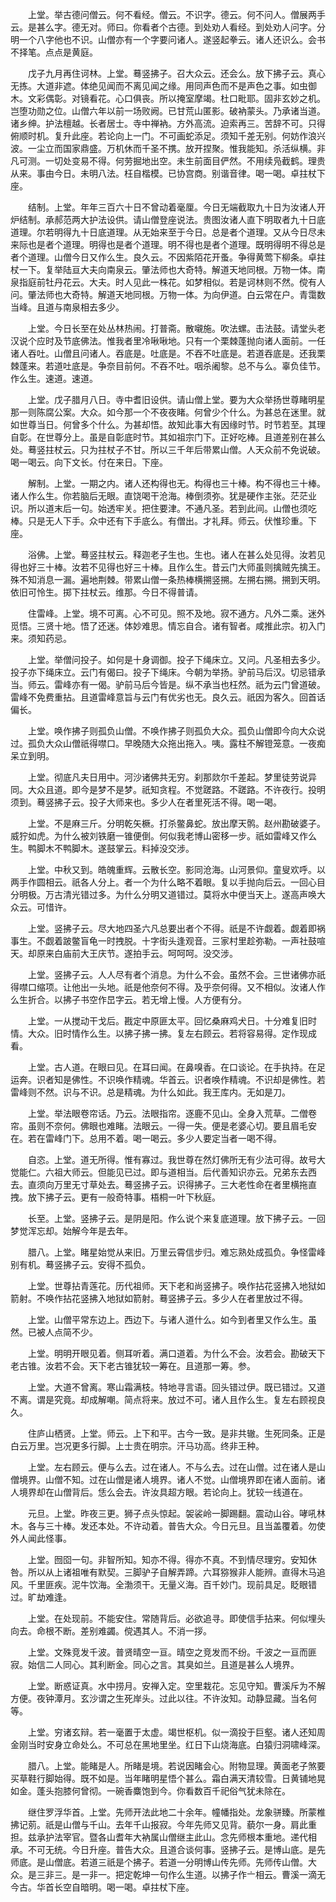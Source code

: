 <!-- { "loadSidebar": true } -->
　　上堂。举古德问僧云。何不看经。僧云。不识字。德云。何不问人。僧展两手云。是甚么字。德无对。师曰。你看者个古德。到处劝人看经。到处劝人问字。分明一个八字他也不识。山僧亦有一个字要问诸人。遂竖起拳云。诸人还识么。会书不择笔。点点是黄庭。

　　戊子九月再住诃林。上堂。蓦竖拂子。召大众云。还会么。放下拂子云。真心无拣。大道非遮。体绝见闻而不离见闻之缘。用同声色而不是声色之事。如虫御木。文彩偶彰。对镜看花。心口俱丧。所以掩室摩竭。杜口毗耶。固非玄妙之机。岂堕功勋之位。山僧六年以前一场败阙。已甘荒山匿影。破衲蒙头。乃承诸当道。诸乡绅。护法檀越。长者居士。寺中禅衲。方外高流。迫索再三。苦辞不可。只得俯顺时机。复升此座。若论向上一门。不可画蛇添足。须知千差无别。何妨作浪兴波。一尘立而国家鼎盛。万机休而千圣不携。放开捏聚。惟我能知。杀活纵横。非凡可测。一切处变易不得。何劳掘地出空。未生前面目俨然。不用续凫截鹤。理贵从来。事由今日。未明八法。枉自楷模。已协宫商。别谐音律。喝一喝。卓拄杖下座。

　　结制。上堂。年年三百六十日不曾动着毫厘。今日无端截取九十日为汝诸人开炉结制。承郝范两大护法设供。请山僧登座说法。贵图汝诸人直下明取者九十日底道理。尔若明得九十日底道理。从无始来至于今日。总是者个道理。又从今日尽未来际也是者个道理。明得也是者个道理。明不得也是者个道理。既明得明不得总是者个道理。山僧今日又作么生。良久云。不因紫陌花开蚤。争得黄莺下柳条。卓拄杖一下。复举陆亘大夫向南泉云。肇法师也大奇特。解道天地同根。万物一体。南泉指庭前牡丹花云。大夫。时人见此一株花。如梦相似。若是诃林则不然。傥有人问。肇法师也大奇特。解道天地同根。万物一体。为向伊道。白云常在户。青霭数当峰。且道与南泉相去多少。

　　上堂。今日长至在处丛林热闹。打普斋。散嚫施。吹法螺。击法鼓。请堂头老汉说个应时及节底佛法。惟我者里冷啾啾地。只有一个栗棘蓬抛向诸人面前。一任诸人吞吐。山僧且问诸人。吞底是。吐底是。不吞不吐底是。若道吞底是。还我栗棘蓬来。若道吐底是。争奈目前何。不吞不吐。咽杀阇黎。总不与么。辜负佳节。作么生。速道。速道。

　　上堂。戊子腊月八日。寺中耆旧设供。请山僧上堂。要为大众举扬世尊睹明星那一则陈腐公案。大众。如今那一个不夜夜睹。何曾少个什么。为甚总在迷里。就如世尊当日。何曾多个什么。为甚却悟。故知此事大有因缘时节。时节若至。其理自彰。在世尊分上。虽是自彰底时节。其如祖宗门下。正好吃棒。且道差别在甚么处。蓦竖拄杖云。只为拄杖子不甘。所以三千年后带累山僧。人天众前不免说破。喝一喝云。向下文长。付在来日。下座。

　　解制。上堂。一期之内。诸人还构得也无。构得也三十棒。构不得也三十棒。诸人作么生。你若脑后无眼。直饶喝干沧海。棒倒须弥。犹是硬作主张。茫茫业识。所以道末后一句。始透牢关。把住要津。不通凡圣。若到此间。山僧也须吃棒。只是无人下手。众中还有下手底么。有僧出。才礼拜。师云。伏惟珍重。下座。

　　浴佛。上堂。蓦竖拄杖云。释迦老子生也。生也。诸人在甚么处见得。汝若见得也好三十棒。汝若不见得也好三十棒。且作么生。昔云门大师虽则擒贼先擒王。殊不知消息一漏。遍地荆棘。带累山僧一条热棒横搠竖搠。左搠右搠。搠到天明。依旧可怜生。掷下拄杖云。维那。今日不得普请。

　　住雷峰。上堂。境不可离。心不可见。照不及地。寂不通方。凡外二乘。迷外觅悟。三贤十地。悟了还迷。体妙难思。情忘自合。诸有智者。咸推此宗。初入门来。须知药忌。

　　上堂。举僧问投子。如何是十身调御。投子下绳床立。又问。凡圣相去多少。投子亦下绳床立。云门有偈曰。投子下绳床。今朝为举扬。驴前马后汉。切忌错承当。师云。雷峰亦有一偈。驴前马后今皆是。纵不承当也枉然。祇为云门曾道破。雷峰不免费重拈。且道雷峰意旨与云门有优劣也无。良久云。祇因为客久。回首话偏长。

　　上堂。唤作拂子则孤负山僧。不唤作拂子则孤负大众。孤负山僧即今向大众说过。孤负大众山僧祇得噤口。早晚随大众拖出拖入。咦。露柱不解镫笼意。一夜痴呆立到明。

　　上堂。彻底凡夫日用中。河沙诸佛共无穷。刹那欻尔千差起。梦里徒劳说异同。大众且道。即今是梦不是梦。祇知贪程。不觉蹉路。不蹉路。不许夜行。投明须到。蓦竖拂子云。投子大师来也。多少人在者里死活不得。喝一喝。

　　上堂。不是麻三斤。分明乾矢橛。打杀鳖鼻蛇。放出摩天鹘。赵州勘破婆子。威狞如虎。为什么被刘铁磨一锥便倒。何似我老博山密移一步。祇如雷峰又作么生。鸭脚木不鸭脚木。遂鼓掌云。料掉没交涉。

　　上堂。中秋又到。皓魄重辉。云散长空。影同沧海。山河景仰。童叟欢呼。以两手作圆相云。祇各人分上。者一个为什么略不着眼。复以手抛向后云。一回心目分明极。万古清光错过多。为什么分明又道错过。莫将水中便当天上。遂高声唤大众云。可惜许。

　　上堂。竖拂子云。尽大地四圣六凡总要出者个不得。祇是不许觑着。觑着即祸事生。不觑着跛鳖盲龟一时拽脱。十字街头逢观音。三家村里趁弥勒。一声社鼓喧天。却原来白庙前大王庆节。遂拍手云。呵呵呵。没交涉。

　　上堂。竖拂子云。人人尽有者个消息。为什么不会。虽然不会。三世诸佛亦祇得噤口缩项。让他出一头地。祇是他奈何不得。及乎奈何得。又不相似。汝诸人作么生折合。以拂子书空作旵字云。若无增上慢。人方便有分。

　　上堂。一从搅动干戈后。戡定中原匪太平。回忆桑麻鸡犬日。十分难复旧时情。大众。旧时情作么生。以拂子拂一拂。复左右顾云。若将容易得。定作现成看。

　　上堂。古人道。在眼曰见。在耳曰闻。在鼻嗅香。在口谈论。在手执持。在足运奔。识者知是佛性。不识唤作精魂。华首云。识者唤作精魂。不识却是佛性。若雷峰则不然。识与不识。总是精魂。为什么如此。我王库内。无如是刀。

　　上堂。举法眼卷帘话。乃云。法眼指帘。逐鹿不见山。全身入荒草。二僧卷帘。虽则不奈何。佛眼也难睹。法眼云。一得一失。便是老婆心切。要且眉毛安在。若在雷峰门下。总用不着。喝一喝云。多少人要定当者一喝不得。

　　自恣。上堂。道无所得。惟有寡过。我世尊在然灯佛所无有少法可得。故号大觉能仁。六祖大师云。但能见已过。即与道相当。后代善知识亦云。兄弟东去西去。直须向万里无寸草处去。蓦竖拂子云。识得拂子。三大老性命在者里横拖直拽。放下拂子云。更有一般奇特事。梧桐一叶下秋庭。

　　长至。上堂。竖拂子云。是阴是阳。作么说个来复底道理。放下拂子云。一回梦觉浑忘却。始解今年是去年。

　　腊八。上堂。睹星始觉从来旧。万里云霄信步归。难忘熟处成孤负。争怪雷峰别有机。蓦竖拂子云。安得不孤负。

　　上堂。世尊拈青莲花。历代祖师。天下老和尚竖拂子。唤作拈花竖拂入地狱如箭射。不唤作拈花竖拂入地狱如箭射。蓦竖拂子云。多少人在者里放过不得。

　　上堂。山僧平常东边上。西边下。与诸人道什么。如今到者里又作么生。虽然。已被人点简不少。

　　上堂。明明开眼见着。侧耳听着。满口道着。为什么不会。汝若会。勘破天下老古锥。汝若不会。天下老古锥犹较一筹在。且道那一筹。参。

　　上堂。大道不曾离。寒山霜满枝。特地寻言语。回头错过伊。既已错过。又道不离。谓是究竟。却成解嘲。简点将来。放过不可。诸人且作么生。复左右顾视良久。

　　住庐山栖贤。上堂。师云。上下和平。古今一致。是非共辙。生死同条。正是白云万里。岂况更多行脚。上士贵在明宗。汗马功高。终非王种。

　　上堂。左右顾云。便与么去。过在诸人。不与么去。过在山僧。过在诸人是山僧境界。山僧不知。过在山僧是诸人境界。诸人不觉。山僧境界即在诸人面前。诸人境界却在山僧背后。恁么会去。许汝具超方眼。若论向上。犹较一线道在。

　　元旦。上堂。昨夜三更。狮子点头惊起。袈裟岭一脚踢翻。震动山谷。哮吼林木。各与三十棒。发还本处。不许动着。普告大众。今日元旦。且当盖覆着。勿使外人闻此怪事。

　　上堂。囫囵一句。非智所知。知亦不得。得亦不真。不到情尽理穷。安知休咎。所以从上诸祖唯有默契。三脚驴子自解弄蹄。六耳猕猴非人能辨。直得木马追风。千里匪疾。泥牛饮海。全渤须干。无量义海。百千妙门。现前具足。眨眼错过。旷劫难逢。

　　上堂。在处现前。不能安住。常随背后。必欲追寻。即使信手拈来。何似埋头向去。命根不断。差别难蠲。傥遇其人。不消一拶。

　　上堂。文殊竞发千波。普贤晴空一亘。晴空之竞发而不纷。千波之一亘而匪寂。始信二人同心。其利断金。同心之言。其臭如兰。且道是甚么人境界。

　　上堂。断惑证真。水中捞月。安禅入定。空里栽花。忘见守知。曹溪斥为不解方便。夜钟潭月。玄沙谓之生死岸头。过此以往。不许汝知。动静显藏。当名何等。

　　上堂。穷诸玄辩。若一毫置于太虚。竭世枢机。似一滴投于巨壑。诸人还知周金刚当时安身立命处么。不可总在黑地里坐。红日下山烧海底。白猿归洞啸峰深。

　　腊八。上堂。能睹是人。所睹是境。若说因睹会心。附物显理。黄面老子煞要买草鞋行脚始得。既不如是。当年睹明星悟个甚么。霜白满天清较雪。日黄铺地晃如金。蓬头抱膝何曾彻。一碗香麋饱到今。你看数百千祀俗气犹未除在。

　　继住罗浮华首。上堂。先师开法此地二十余年。幢幡指处。龙象骈臻。所蒙椎拂记莂。祇是山僧与千山。去年千山报寂。今年先师又见背。藐尔一身。肩此重担。兹承护法宰官。暨各山耆年大衲属山僧继主此山。念先师根本重地。递代相承。不可无统。今日升座。普告大众。且道合谈何事。竖拂子云。是博山底。是先师底。是山僧底。若道三祇是个拂子。若道一分明博山传先师。先师传山僧。大众。是三非三。是一非一。把定乾坤一句作么生道。以拂子作〦相云。曹溪一滴无今古。华首长空自暗明。喝一喝。卓拄杖下座。

